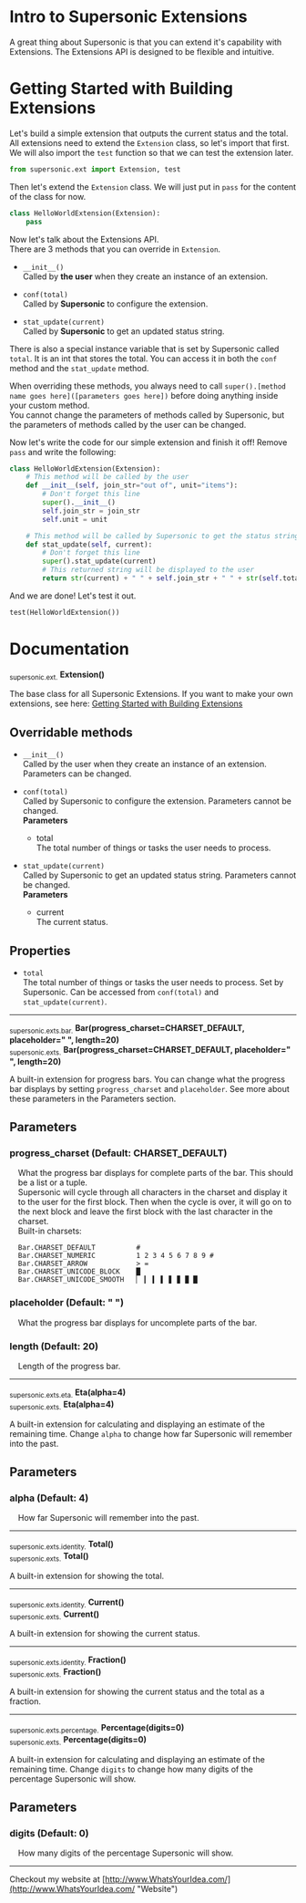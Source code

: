 # Intro to Supersonic Extensions

A great thing about Supersonic is that you can extend it's capability with Extensions. The Extensions API is designed to be flexible and intuitive.

# Getting Started with Building Extensions

Let's build a simple extension that outputs the current status and the total. All extensions need to extend the `Extension` class, so let's import that first. We will also import the `test` function so that we can test the extension later. 

```python
from supersonic.ext import Extension, test
```

Then let's extend the `Extension` class. We will just put in `pass` for the content of the class for now.

```python
class HelloWorldExtension(Extension):
    pass
```

Now let's talk about the Extensions API.<br/>
There are 3 methods that you can override in `Extension`.

- `__init__()`  
Called by **the user** when they create an instance of an extension.

- `conf(total)`  
Called by **Supersonic** to configure the extension.

- `stat_update(current)`  
Called by **Supersonic** to get an updated status string.

There is also a special instance variable that is set by Supersonic called `total`. It is an int that stores the total. You can access it in both the `conf` method and the `stat_update` method.

When overriding these methods, you always need to call `super().[method name goes here]([parameters goes here])` before doing anything inside your custom method.<br/>
You cannot change the parameters of methods called by Supersonic, but the parameters of methods called by the user can be changed.

Now let's write the code for our simple extension and finish it off! Remove `pass` and write the following:

```python
class HelloWorldExtension(Extension):
    # This method will be called by the user
    def __init__(self, join_str="out of", unit="items"):
        # Don't forget this line
        super().__init__()
        self.join_str = join_str
        self.unit = unit

    # This method will be called by Supersonic to get the status string
    def stat_update(self, current):
        # Don't forget this line
        super().stat_update(current)
        # This returned string will be displayed to the user
        return str(current) + " " + self.join_str + " " + str(self.total) + " " + self.unit
```

And we are done! Let's test it out.

```python
test(HelloWorldExtension())
```

# Documentation

<sub>supersonic.ext.</sub>
<strong>Extension()</strong>

The base class for all Supersonic Extensions. If you want to make your own extensions, see here: [Getting Started with Building Extensions](#getting-started-with-building-extensions)

## Overridable methods
- `__init__()`  
Called by the user when they create an instance of an extension. Parameters can be changed.

- `conf(total)`  
Called by Supersonic to configure the extension. Parameters cannot be changed.  
**Parameters**  
    - total  
    The total number of things or tasks the user needs to process.

- `stat_update(current)`  
Called by Supersonic to get an updated status string. Parameters cannot be changed.  
**Parameters**  
    - current  
    The current status.

## Properties
- `total`  
The total number of things or tasks the user needs to process. Set by Supersonic. Can be accessed from `conf(total)` and `stat_update(current)`.

<hr/>
<sub>supersonic.exts.bar.</sub>
<strong>Bar(progress_charset=CHARSET_DEFAULT, placeholder=" ", length=20)</strong><br/>
<sub>supersonic.exts.</sub>
<strong>Bar(progress_charset=CHARSET_DEFAULT, placeholder=" ", length=20)</strong>

A built-in extension for progress bars. You can change what the progress bar displays by setting `progress_charset` and `placeholder`. See more about these parameters in the Parameters section.

## Parameters
### progress_charset (Default: CHARSET_DEFAULT)
<div style="padding-left: 15px;">
What the progress bar displays for complete parts of the bar. This should be a list or a tuple.<br/>
Supersonic will cycle through all characters in the charset and display it to the user for the first block. Then when the cycle is over, it will go on to the next block and leave the first block with the last character in the charset.<br/>
Built-in charsets:<br/>

```
Bar.CHARSET_DEFAULT          #
Bar.CHARSET_NUMERIC          1 2 3 4 5 6 7 8 9 #
Bar.CHARSET_ARROW            > =
Bar.CHARSET_UNICODE_BLOCK    █
Bar.CHARSET_UNICODE_SMOOTH   ▏ ▎ ▍ ▌ ▋ ▊ ▉ █
```
</div>

### placeholder (Default: " ")
<div style="padding-left: 15px;">
What the progress bar displays for uncomplete parts of the bar.
</div>

### length (Default: 20)
<div style="padding-left: 15px;">
Length of the progress bar.
</div>

<hr/>
<sub>supersonic.exts.eta.</sub>
<strong>Eta(alpha=4)</strong><br/>
<sub>supersonic.exts.</sub>
<strong>Eta(alpha=4)</strong>

A built-in extension for calculating and displaying an estimate of the remaining time. Change `alpha` to change how far Supersonic will remember into the past.

## Parameters
### alpha (Default: 4)
<div style="padding-left: 15px;">
How far Supersonic will remember into the past.
</div>

<hr/>
<sub>supersonic.exts.identity.</sub>
<strong>Total()</strong><br/>
<sub>supersonic.exts.</sub>
<strong>Total()</strong>

A built-in extension for showing the total.

<hr/>
<sub>supersonic.exts.identity.</sub>
<strong>Current()</strong><br/>
<sub>supersonic.exts.</sub>
<strong>Current()</strong>

A built-in extension for showing the current status.

<hr/>
<sub>supersonic.exts.identity.</sub>
<strong>Fraction()</strong><br/>
<sub>supersonic.exts.</sub>
<strong>Fraction()</strong>

A built-in extension for showing the current status and the total as a fraction.

<hr/>
<sub>supersonic.exts.percentage.</sub>
<strong>Percentage(digits=0)</strong><br/>
<sub>supersonic.exts.</sub>
<strong>Percentage(digits=0)</strong>

A built-in extension for calculating and displaying an estimate of the remaining time. Change `digits` to change how many digits of the percentage Supersonic will show.

## Parameters
### digits (Default: 0)
<div style="padding-left: 15px;">
How many digits of the percentage Supersonic will show.
</div>

<hr/>

Checkout my website at [http://www.WhatsYourIdea.com/](http://www.WhatsYourIdea.com/ "Website")
